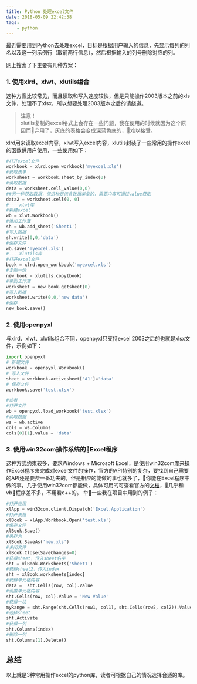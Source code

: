 ```yaml
---
title: Python 处理excel文件
date: 2018-05-09 22:42:58
tags:
    - python
---
```


最近需要用到Python去处理excel，目标是根据用户输入的信息，先显示每列的列名以及这一列示例行（取前两行信息），然后根据输入的列号删除对应的列。

网上搜索了下主要有几种方案：

### 1. 使用xlrd、xlwt、xlutils组合

这种方案比较常见，而且读取和写入速度较快，但是只能操作2003版本之前的xls文件，处理不了xlsx，所以想要处理2003版本之后的请绕道。

> 注意！  
xlutils复制的excel格式上会存在一些问题，我在使用的时候就因为这个原因而弃用了，灰底的表格会变成深蓝色底的，难以接受。 

<!-- more -->

xlrd用来读取excel内容，xlwt写入excel内容，xlutils封装了一些常用的操作excel的函数供用户使用，一些使用如下：

```python
#打开excel文件
workbook = xlrd.open_workbook('myexcel.xls')
#获取表单
worksheet = workbook.sheet_by_index(0)
#读取数据
data = worksheet.cell_value(0,0)
##另一种获取数据，但这种是包含数据类型的，需要内容可通过value获取
data2 = worksheet.cell(0, 0)
#----xlwt库
#新建excel
wb = xlwt.Workbook()
#添加工作薄
sh = wb.add_sheet('Sheet1')
#写入数据
sh.write(0,0,'data')
#保存文件
wb.save('myexcel.xls')
#----xlutils库
#打开excel文件
book = xlrd.open_workbook('myexcel.xls')
#复制一份
new_book = xlutils.copy(book)
#拿到工作薄
worksheet = new_book.getsheet(0)
#写入数据
worksheet.write(0,0,'new data')
#保存
new_book.save()
```

### 2. 使用openpyxl

与xlrd、xlwt、xlutils组合不同，openpyxl只支持excel 2003之后的也就是xlsx文件，示例如下：

```python
import openpyxl
# 新建文件
workbook = openpyxl.Workbook() 
# 写入文件
sheet = workbook.activesheet['A1']='data'
# 保存文件 
workbook.save('test.xlsx')

#或者
#打开文件
wb = openpyxl.load_workbook('test.xlsx')
#读取数据
ws = wb.active
cols = ws.columns
cols[0][1].value = 'data'
```

### 3. 使用win32com操作系统的Excel程序

这种方式约束较多，要求Windows + Microsoft Excel，是使用win32com库来操作Excel程序来完成对excel文件的操作，官方的API特别的复杂，要找到自己需要的API还是要费一番功夫的，但是相应的能做的事也就多了，你能在Excel程序中做的事，几乎使用win32com都能做，具体可用的可查看官方的[文档](https://documentation.devexpress.com/OfficeFileAPI/12078/Spreadsheet-Document-API/Examples/Worksheets)，几乎和vb程序差不多，不用看c++的。
举一些我在项目中用到的例子：

```python
#打开应用
xlApp = win32com.client.Dispatch('Excel.Application')
#打开表格
xlBook = xlApp.Workbook.Open('test.xls')
#保存文件
xlBook.Save()
#另存为
xlBook.SaveAs('new.xls')
#关闭文件
xlBook.Close(SaveChanges=0)
#获得sheet，传入sheet名字
sht = xlBook.Worksheets('Sheet1')
#获得sheet2，传入index
sht = xlBook.worksheets[index]
#获得单元格内容
data =  sht.Cells(row, col).Value
#设置单元格内容
sht.Cells(row, col).Value = 'New Value'
#获得一块
myRange = sht.Range(sht.Cells(row1, col1), sht.Cells(row2, col2)).Value
#选择sheet
sht.Activate
#获得一列
sht.Columns(index)
#删除一列
sht.Columns(1).Delete()
```

## 总结

以上就是3种常用操作excel的python库，读者可根据自己的情况选择合适的库。
